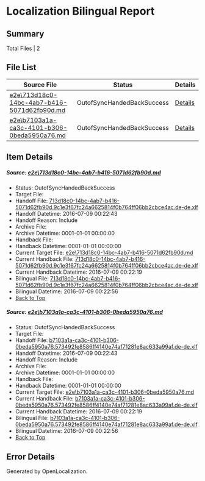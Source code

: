 # <a name='report-top'></a> Localization Bilingual Report

## Summary
 Total Files | 2

## File List
 Source File | Status | Details 
 ----------- | ------ | ------- 
 [e2e\713d18c0-14bc-4ab7-b416-5071d62fb90d.md](https://github.com/OpenLocalizationTestOrg/oltest/blob/52f0341c18653ccbc1ab452c9d8e304e90a55549/e2e/713d18c0-14bc-4ab7-b416-5071d62fb90d.md) | OutofSyncHandedBackSuccess | [Details](#8f93bf5f4ed8cba58ea0424e7a320e5bf4beb4a23)
 [e2e\b7103a1a-ca3c-4101-b306-0beda5950a76.md](https://github.com/OpenLocalizationTestOrg/oltest/blob/52f0341c18653ccbc1ab452c9d8e304e90a55549/e2e/b7103a1a-ca3c-4101-b306-0beda5950a76.md) | OutofSyncHandedBackSuccess | [Details](#f31190932866e103b5dd861300296b54a0b7a24c4)

## Item Details
##### <a name='8f93bf5f4ed8cba58ea0424e7a320e5bf4beb4a23'></a> Source: [e2e\713d18c0-14bc-4ab7-b416-5071d62fb90d.md](https://github.com/OpenLocalizationTestOrg/oltest/blob/52f0341c18653ccbc1ab452c9d8e304e90a55549/e2e/713d18c0-14bc-4ab7-b416-5071d62fb90d.md)
* Status: OutofSyncHandedBackSuccess
* Target File: 
* Handoff File: [713d18c0-14bc-4ab7-b416-5071d62fb90d.9c1e3f67fc24a6625814f0b764ff06bb2cbce4ac.de-de.xlf](https://github.com/OpenLocalizationTestOrg/olhandoff-e2e/blob/d5f7ccb0b2aaa606904f434716d071f9ef8bd54a/ol-handoff/OpenLocalizationTestOrg/oltest-dede-fly/ci/ht/713d18c0-14bc-4ab7-b416-5071d62fb90d.9c1e3f67fc24a6625814f0b764ff06bb2cbce4ac.de-de.xlf)
* Handoff Datetime: 2016-07-09 00:22:43
* Handoff Reason: Include
* Archive File: 
* Archive Datetime: 0001-01-01 00:00:00
* Handback File: 
* Handback Datetime: 0001-01-01 00:00:00
* Current Target File: [e2e\713d18c0-14bc-4ab7-b416-5071d62fb90d.md](https://github.com/OpenLocalizationTestOrg/oltest-dede-fly/blob/4378a23ec68715d7208d8fcded34365ca97691be/e2e/713d18c0-14bc-4ab7-b416-5071d62fb90d.md)
* Current Handback File: [713d18c0-14bc-4ab7-b416-5071d62fb90d.9c1e3f67fc24a6625814f0b764ff06bb2cbce4ac.de-de.xlf](https://github.com/OpenLocalizationTestOrg/olhandback-e2e/blob/afe385eb355b65b1405facb142577363ec3510ff/ol-handback/OpenLocalizationTestOrg/oltest-dede-fly/ci/ht/713d18c0-14bc-4ab7-b416-5071d62fb90d.9c1e3f67fc24a6625814f0b764ff06bb2cbce4ac.de-de.xlf)
* Current Handback Datetime: 2016-07-09 00:22:19
* Bilingual File: [713d18c0-14bc-4ab7-b416-5071d62fb90d.9c1e3f67fc24a6625814f0b764ff06bb2cbce4ac.de-de.xlf](https://github.com/OpenLocalizationTestOrg/olhandback-e2e/blob/afe385eb355b65b1405facb142577363ec3510ff/ol-handback/OpenLocalizationTestOrg/oltest-dede-fly/ci/ht/713d18c0-14bc-4ab7-b416-5071d62fb90d.9c1e3f67fc24a6625814f0b764ff06bb2cbce4ac.de-de.xlf)
* Bilingual Datetime: 2016-07-09 00:22:56
* [Back to Top](#report-top)

##### <a name='f31190932866e103b5dd861300296b54a0b7a24c4'></a> Source: [e2e\b7103a1a-ca3c-4101-b306-0beda5950a76.md](https://github.com/OpenLocalizationTestOrg/oltest/blob/52f0341c18653ccbc1ab452c9d8e304e90a55549/e2e/b7103a1a-ca3c-4101-b306-0beda5950a76.md)
* Status: OutofSyncHandedBackSuccess
* Target File: 
* Handoff File: [b7103a1a-ca3c-4101-b306-0beda5950a76.573492fe8586ff4140e74af71281e8ac633a99af.de-de.xlf](https://github.com/OpenLocalizationTestOrg/olhandoff-e2e/blob/d5f7ccb0b2aaa606904f434716d071f9ef8bd54a/ol-handoff/OpenLocalizationTestOrg/oltest-dede-fly/ci/ht/b7103a1a-ca3c-4101-b306-0beda5950a76.573492fe8586ff4140e74af71281e8ac633a99af.de-de.xlf)
* Handoff Datetime: 2016-07-09 00:22:43
* Handoff Reason: Include
* Archive File: 
* Archive Datetime: 0001-01-01 00:00:00
* Handback File: 
* Handback Datetime: 0001-01-01 00:00:00
* Current Target File: [e2e\b7103a1a-ca3c-4101-b306-0beda5950a76.md](https://github.com/OpenLocalizationTestOrg/oltest-dede-fly/blob/4378a23ec68715d7208d8fcded34365ca97691be/e2e/b7103a1a-ca3c-4101-b306-0beda5950a76.md)
* Current Handback File: [b7103a1a-ca3c-4101-b306-0beda5950a76.573492fe8586ff4140e74af71281e8ac633a99af.de-de.xlf](https://github.com/OpenLocalizationTestOrg/olhandback-e2e/blob/afe385eb355b65b1405facb142577363ec3510ff/ol-handback/OpenLocalizationTestOrg/oltest-dede-fly/ci/ht/b7103a1a-ca3c-4101-b306-0beda5950a76.573492fe8586ff4140e74af71281e8ac633a99af.de-de.xlf)
* Current Handback Datetime: 2016-07-09 00:22:19
* Bilingual File: [b7103a1a-ca3c-4101-b306-0beda5950a76.573492fe8586ff4140e74af71281e8ac633a99af.de-de.xlf](https://github.com/OpenLocalizationTestOrg/olhandback-e2e/blob/afe385eb355b65b1405facb142577363ec3510ff/ol-handback/OpenLocalizationTestOrg/oltest-dede-fly/ci/ht/b7103a1a-ca3c-4101-b306-0beda5950a76.573492fe8586ff4140e74af71281e8ac633a99af.de-de.xlf)
* Bilingual Datetime: 2016-07-09 00:22:56
* [Back to Top](#report-top)


## Error Details

Generated by OpenLocalization.
